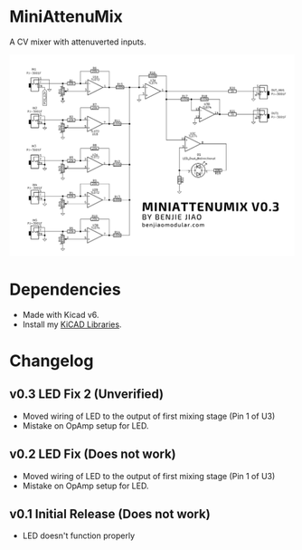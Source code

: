 # MiniAttenuMix

A CV mixer with attenuverted inputs.

![MiniAttenuMix%20-%20Schematics.png](MiniAttenuMix%20v0.3%20-%20Schematics.png)

# Dependencies
- Made with Kicad v6.
- Install my [KiCAD Libraries](https://github.com/benjiaomodular/KiCadLibraries).

# Changelog

## v0.3 LED Fix 2 (Unverified)
- Moved wiring of LED to the output of first mixing stage (Pin 1 of U3)
- Mistake on OpAmp setup for LED.

## v0.2 LED Fix (Does not work)
- Moved wiring of LED to the output of first mixing stage (Pin 1 of U3)
- Mistake on OpAmp setup for LED.

## v0.1 Initial Release (Does not work)
- LED doesn't function properly


